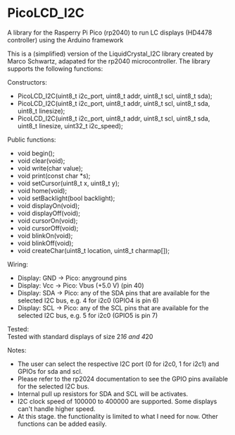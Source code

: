 # PicoLCD_I2C
A library for the Rasperry Pi Pico (rp2040) to run LC displays (HD4478 controller) using the Arduino framework

This is a (simplified) version of the LiquidCrystal_I2C library created by Marco Schwartz, adapated for the rp2040 microcontroller.
The library supports the following functions:

Constructors:
  - PicoLCD_I2C(uint8_t i2c_port, uint8_t addr, uint8_t scl, uint8_t sda);  
  - PicoLCD_I2C(uint8_t i2c_port, uint8_t addr, uint8_t scl, uint8_t sda, uint8_t linesize);  
  - PicoLCD_I2C(uint8_t i2c_port, uint8_t addr, uint8_t scl, uint8_t sda, uint8_t linesize, uint32_t i2c_speed);  
   
Public functions:  
  - void begin();  
  - void clear(void);  
  - void write(char value);  
  - void print(const char *s);  
  - void setCursor(uint8_t x, uint8_t y);  
  - void home(void);  
  - void setBacklight(bool backlight);  
  - void displayOn(void);  
  - void displayOff(void);  
  - void cursorOn(void);  
  - void cursorOff(void);  
  - void blinkOn(void);  
  - void blinkOff(void);  
  - void createChar(uint8_t location, uint8_t charmap[]);  
    
Wiring:  
  - Display: GND -> Pico: anyground pins  
  - Display: Vcc -> Pico: Vbus (+5.0 V) (pin 40)  
  - Display: SDA -> Pico: any of the SDA pins that are available for the selected I2C bus, e.g. 4 for i2c0 (GPIO4 is pin 6)  
  - Display: SCL -> Pico: any of the SCL pins that are available for the selected I2C bus, e.g. 5 for i2c0 (GPIO5 is pin 7)  
  
Tested:  
  Tested with standard displays of size 2*16 and 4*20
  
Notes:  
  - The user can select the respective I2C port (0 for i2c0, 1 for i2c1) and GPIOs for sda and scl. 
  - Please refer to the rp2024 documentation to see the GPIO pins available for the selected I2C bus.  
  - Internal pull up resistors for SDA and SCL will be activates.  
  - I2C clock speed of 100000 to 400000 are supported. Some displays can't handle higher speed.  
  - At this stage. the functionality is limited to what I need for now. Other functions can be added easily.  
  


